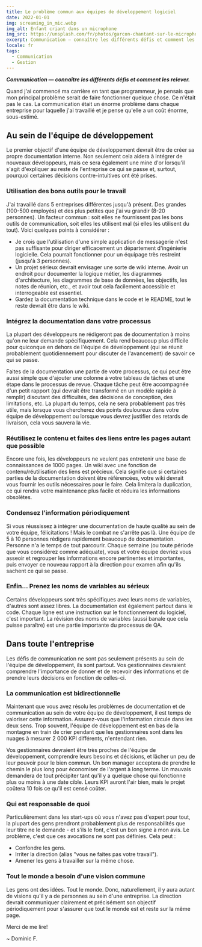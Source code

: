 ```yaml
---
title: Le problème commun aux équipes de développement logiciel
date: 2022-01-01
img: screaming_in_mic.webp
img_alt: Enfant criant dans un microphone
img_src: https://unsplash.com/fr/photos/garcon-chantant-sur-le-microphone-avec-filtre-anti-pop-ASKeuOZqhYU
excerpt: Communication — connaître les différents défis et comment les relever.
locale: fr
tags:
  - Communication
  - Gestion
---
```


___Communication — connaître les différents défis et comment les relever.___

Quand j'ai commencé ma carrière en tant que programmeur, je pensais que mon principal problème serait de faire fonctionner quelque chose. Ce n'était pas le cas. La communication était un énorme problème dans chaque entreprise pour laquelle j'ai travaillé et je pense qu'elle a un coût énorme, sous-estimé.


## Au sein de l'équipe de développement

Le premier objectif d'une équipe de développement devrait être de créer sa propre documentation interne. Non seulement cela aidera à intégrer de nouveaux développeurs, mais ce sera également une mine d'or lorsqu'il s'agit d'expliquer au reste de l'entreprise ce qui se passe et, surtout, pourquoi certaines décisions contre-intuitives ont été prises.


### Utilisation des bons outils pour le travail

J'ai travaillé dans 5 entreprises différentes jusqu'à présent. Des grandes (100-500 employés) et des plus petites que j'ai vu grandir (8-20 personnes). Un facteur commun : soit elles ne fournissent pas les bons outils de communication, soit elles les utilisent mal (si elles les utilisent du tout). Voici quelques points à considérer :

- Je crois que l'utilisation d'une simple application de messagerie n'est pas suffisante pour diriger efficacement un département d'ingénierie logicielle. Cela pourrait fonctionner pour un équipage très restreint (jusqu'à 3 personnes).
- Un projet sérieux devrait envisager une sorte de wiki interne. Avoir un endroit pour documenter la logique métier, les diagrammes d'architecture, les diagrammes de base de données, les objectifs, les notes de réunion, etc., et avoir tout cela facilement accessible et interrogeable est essentiel.
- Gardez la documentation technique dans le code et le README, tout le reste devrait être dans le wiki.


### Intégrez la documentation dans votre processus

La plupart des développeurs ne rédigeront pas de documentation à moins qu'on ne leur demande spécifiquement. Cela rend beaucoup plus difficile pour quiconque en dehors de l'équipe de développement (qui se réunit probablement quotidiennement pour discuter de l'avancement) de savoir ce qui se passe.

Faites de la documentation une partie de votre processus, ce qui peut être aussi simple que d'ajouter une colonne à votre tableau de tâches et une étape dans le processus de revue. Chaque tâche peut être accompagnée d'un petit rapport (qui devrait être transformé en un modèle rapide à remplir) discutant des difficultés, des décisions de conception, des limitations, etc. La plupart du temps, cela ne sera probablement pas très utile, mais lorsque vous chercherez des points douloureux dans votre équipe de développement ou lorsque vous devrez justifier des retards de livraison, cela vous sauvera la vie.


### Réutilisez le contenu et faites des liens entre les pages autant que possible

Encore une fois, les développeurs ne veulent pas entretenir une base de connaissances de 1000 pages. Un wiki avec une fonction de contenu/réutilisation des liens est précieux. Cela signifie que si certaines parties de la documentation doivent être référencées, votre wiki devrait vous fournir les outils nécessaires pour le faire. Cela limitera la duplication, ce qui rendra votre maintenance plus facile et réduira les informations obsolètes.


### Condensez l'information périodiquement

Si vous réussissez à intégrer une documentation de haute qualité au sein de votre équipe, félicitations ! Mais le combat ne s'arrête pas là. Une équipe de 5 à 10 personnes rédigera rapidement beaucoup de documentation. Personne n'a le temps de tout parcourir. Chaque semaine (ou toute période que vous considérez comme adéquate), vous et votre équipe devriez vous asseoir et regrouper les informations encore pertinentes et importantes, puis envoyer ce nouveau rapport à la direction pour examen afin qu'ils sachent ce qui se passe.


### Enfin... Prenez les noms de variables au sérieux

Certains développeurs sont très spécifiques avec leurs noms de variables, d'autres sont assez libres. La documentation est également partout dans le code. Chaque ligne est une instruction sur le fonctionnement du logiciel, c'est important. La révision des noms de variables (aussi banale que cela puisse paraître) est une partie importante du processus de QA.


## Dans toute l'entreprise

Les défis de communication ne sont pas seulement présents au sein de l'équipe de développement, ils sont partout. Vos gestionnaires devraient comprendre l'importance de donner et de recevoir des informations et de prendre leurs décisions en fonction de celles-ci.


### La communication est bidirectionnelle

Maintenant que vous avez résolu les problèmes de documentation et de communication au sein de votre équipe de développement, il est temps de valoriser cette information. Assurez-vous que l'information circule dans les deux sens. Trop souvent, l'équipe de développement est en bas de la montagne en train de crier pendant que les gestionnaires sont dans les nuages à mesurer 2 000 KPI différents, n'entendant rien.

Vos gestionnaires devraient être très proches de l'équipe de développement, comprendre leurs besoins et décisions, et lâcher un peu de leur pouvoir pour le bien commun. Un bon manager acceptera de prendre le chemin le plus long pour économiser de l'argent à long terme. Un mauvais demandera de tout précipiter tant qu'il y a quelque chose qui fonctionne plus ou moins à une date cible. Leurs KPI auront l'air bien, mais le projet coûtera 10 fois ce qu'il est censé coûter.


### Qui est responsable de quoi

Particulièrement dans les start-ups où vous n'avez pas d'expert pour tout, la plupart des gens prendront probablement plus de responsabilités que leur titre ne le demande - et s'ils le font, c'est un bon signe à mon avis. Le problème, c'est que ces avocations ne sont pas définies. Cela peut :

- Confondre les gens.
- Irriter la direction (alias "vous ne faites pas votre travail").
- Amener les gens à travailler sur la même chose.


### Tout le monde a besoin d'une vision commune

Les gens ont des idées. Tout le monde. Donc, naturellement, il y aura autant de visions qu'il y a de personnes au sein d'une entreprise. La direction devrait communiquer clairement et précisément son objectif périodiquement pour s'assurer que tout le monde est et reste sur la même page.

Merci de me lire!

~ Dominic F.